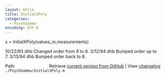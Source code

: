 ```yaml
---
layout: mfile
title: InitialXPoly
categories:
  - PsychGamma
encoding: UTF-8
---
```


x = InitialXPoly(values\_in,measurements)

10/22/93    dhb     Changed order from 9 to 6.
3/12/94     dhb     Bumped order up to 7.
3/13/94     dhb     Bumped order back to 6.


<div class="code_header" style="text-align:right;">
  <span style="float:left;">Path&nbsp;&nbsp;</span> <span class="counter">Retrieve <a href=
  "https://raw.github.com/Psychtoolbox-3/Psychtoolbox-3/beta/./PsychGamma/InitialXPoly.m">current version from GitHub</a> | View <a href=
  "https://github.com/Psychtoolbox-3/Psychtoolbox-3/commits/beta/./PsychGamma/InitialXPoly.m">changelog</a></span>
</div>
<div class="code">
  <code>./PsychGamma/InitialXPoly.m</code>
</div>
